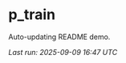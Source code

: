 # p_train

Auto-updating README demo.

<!--START_SECTION:status-->
_Last run: 2025-09-09 16:47 UTC_
<!--END_SECTION:status-->































































































































































































































































































































































































































